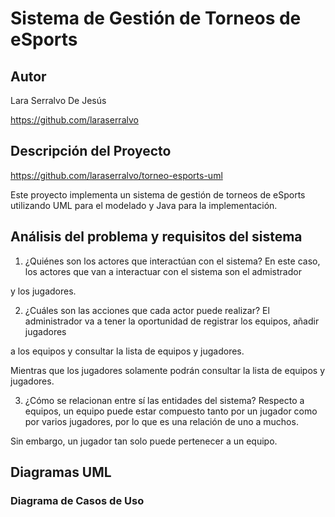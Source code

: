 # Sistema de Gestión de Torneos de eSports

## Autor
Lara Serralvo De Jesús

https://github.com/laraserralvo

## Descripción del Proyecto

https://github.com/laraserralvo/torneo-esports-uml

Este proyecto implementa un sistema de gestión de torneos de eSports utilizando 
UML para el modelado y Java para la implementación.

## Análisis del problema y requisitos del sistema

1. ¿Quiénes son los actores que interactúan con el sistema?
En este caso, los actores que van a interactuar con el sistema son el admistrador

y los jugadores.

2. ¿Cuáles son las acciones que cada actor puede realizar?
El administrador va a tener la oportunidad de registrar los equipos, añadir jugadores

a los equipos y consultar la lista de equipos y jugadores.

Mientras que los jugadores solamente podrán consultar la lista de equipos y jugadores.


3. ¿Cómo se relacionan entre sí las entidades del sistema?
Respecto a equipos, un equipo puede estar compuesto tanto por un jugador como por varios
jugadores, por lo que es una relación de uno a muchos.

Sin embargo, un jugador tan solo puede pertenecer a un equipo.

## Diagramas UML
### Diagrama de Casos de Uso
